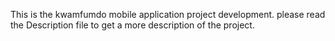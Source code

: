 This is the kwamfumdo mobile application project development. please read the Description file to get a more description of the project.
